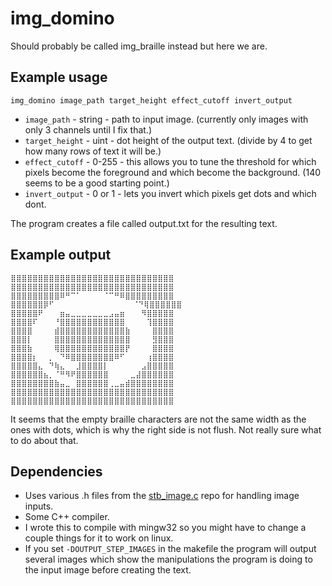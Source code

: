 # img_domino
Should probably be called img_braille instead but here we are.

## Example usage
```img_domino image_path target_height effect_cutoff invert_output```

* ```image_path``` - string - path to input image. (currently only images with only 3 channels until I fix that.)
* ```target_height``` - uint - dot height of the output text. (divide by 4 to get how many rows of text it will be.)
* ```effect_cutoff``` - 0-255 - this allows you to tune the threshold for which pixels become the foreground and which become the background. (140 seems to be a good starting point.)
* ```invert_output``` - 0 or 1 - lets you invert which pixels get dots and which dont.

The program creates a file called output.txt for the resulting text.

## Example output
```
⣿⣿⣿⣿⣿⣿⣿⣿⣿⣿⣿⣿⣿⣿⣿⣿⣿⣿⣿⣿⣿⣿⣿⣿⣿⣿⣿⣿⣿⣿
⣿⣿⣿⣿⣿⣿⣿⣿⣿⣿⣿⣿⣿⣿⣿⣿⣿⣿⣿⣿⣿⣿⣿⣿⣿⣿⣿⣿⣿⣿
⣿⣿⣿⣿⣿⣿⣿⣿⣿⠿⠛⠉⠁⠀⠀⠀⠀⠈⠉⠛⠿⣿⣿⣿⣿⣿⣿⣿⣿⣿
⣿⣿⣿⣿⣿⣿⡿⠋⠀⠀⠀⠀⠀⠀⠀⠀⠀⠀   ⠀⠀⠈⠙⢿⣿⣿⣿⣿⣿⣿
⣿⣿⣿⣿⣿⠟⠀⠀⠀⣶⣤⣀⣀⣀⣀⣀⣀⣀⣠⣤⣶⠀⠀⠀⠻⣿⣿⣿⣿⣿
⣿⣿⣿⣿⠏⠀⠀⠀⠘⣿⣿⣿⣿⣿⣿⣿⣿⣿⣿⣿⣿⠀⠀⠀⠀⢹⣿⣿⣿⣿
⣿⣿⣿⣿⠀⠀⠀⠀⣾⣿⣿⣿⣿⣿⣿⣿⣿⣿⣿⣿⣿⣷⠀⠀⠀⠀⣿⣿⣿⣿
⣿⣿⣿⡇⠀⠀⠀⠀⣿⣿⣿⣿⣿⣿⣿⣿⣿⣿⣿⣿⣿⣿⠀⠀⠀⠀⣻⣿⣿⣿
⣿⣿⣿⣷⠀⠀⠀⠀⢿⣿⣿⣿⣿⣿⣿⣿⣿⣿⣿⣿⣿⡟⠀⠀⠀⠀⣿⣿⣿⣿
⣿⣿⣿⣿⡆⠀⠀⡀⠀⠙⠿⣿⣿⣿⣿⣿⣿⣿⣿⠿⠋⠀⠀⠀⠀⢰⣿⣿⣿⣿
⣿⣿⣿⣿⣿⣄⠀⠙⢷⣄⠀⠀⣸⣿⣿⣿⣿⡇⠀⠀⠀⠀⠀⠀⣠⣿⣿⣿⣿⣿
⣿⣿⣿⣿⣿⣿⣦⡀⠈⠛⠻⠟⣿⣿⣿⣿⣿⣿⠀⠀⠀⠀⣀⣼⣿⣿⣿⣿⣿⣿
⣿⣿⣿⣿⣿⣿⣿⣿⣷⣤⣀⠀⣿⣿⣿⣿⣿⣿⢀⣀⣤⣾⣿⣿⣿⣿⣿⣿⣿⣿
⣿⣿⣿⣿⣿⣿⣿⣿⣿⣿⣿⣿⣿⣿⣿⣿⣿⣿⣿⣿⣿⣿⣿⣿⣿⣿⣿⣿⣿⣿
⣿⣿⣿⣿⣿⣿⣿⣿⣿⣿⣿⣿⣿⣿⣿⣿⣿⣿⣿⣿⣿⣿⣿⣿⣿⣿⣿⣿⣿⣿
```
It seems that the empty braille characters are not the same width as the ones with dots, which is why the right side is not flush. Not really sure what to do about that.

## Dependencies
- Uses various .h files from the [stb_image.c](http://nothings.org/stb_image.c) repo for handling image inputs.
- Some C++ compiler.
- I wrote this to compile with mingw32 so you might have to change a couple things for it to work on linux.
- If you set ```-DOUTPUT_STEP_IMAGES``` in the makefile the program will output several images which show the manipulations the program is doing to the input image before creating the text.

